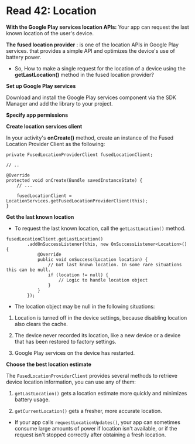 # Read 42: Location

**With the Google Play services location APIs:**
Your app can request the last known location of the user's device. 

**The fused location provider** : is one of the location APIs in Google Play services. that provides a simple API and optimizes the device's use of battery power.

* So, How to make a single request for the location of a device using the **getLastLocation()** method in the fused location provider?


**Set up Google Play services**

Download and install the Google Play services component via the SDK Manager and add the library to your project. 


**Specify app permissions**


**Create location services client**

In your activity's **onCreate()** method, create an instance of the Fused Location Provider Client as the following:

```
private FusedLocationProviderClient fusedLocationClient;

// ..

@Override
protected void onCreate(Bundle savedInstanceState) {
    // ...

    fusedLocationClient = LocationServices.getFusedLocationProviderClient(this);
}
```

**Get the last known location**

- To request the last known location, call the `getLastLocation()` method. 

```
fusedLocationClient.getLastLocation()
        .addOnSuccessListener(this, new OnSuccessListener<Location>() {
            @Override
            public void onSuccess(Location location) {
                // Got last known location. In some rare situations this can be null.
                if (location != null) {
                    // Logic to handle location object
                }
            }
        });
```

* The location object may be null in the following situations:
1. Location is turned off in the device settings, because disabling location also clears the cache.

2. The device never recorded its location, like a new device or a device that has been restored to factory settings.

3. Google Play services on the device has restarted.


**Choose the best location estimate**

The `FusedLocationProviderClient` provides several methods to retrieve device location information, you can use any of them:
1. `getLastLocation()` gets a location estimate more quickly and minimizes battery usage.

2. `getCurrentLocation()` gets a fresher, more accurate location.

- If your app calls `requestLocationUpdates()`, your app can sometimes consume large amounts of power if location isn't available, or if the request isn't stopped correctly after obtaining a fresh location.

